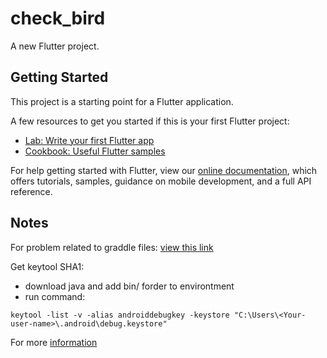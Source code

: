 # check_bird

A new Flutter project.

## Getting Started

This project is a starting point for a Flutter application.

A few resources to get you started if this is your first Flutter project:

- [Lab: Write your first Flutter app](https://flutter.dev/docs/get-started/codelab)
- [Cookbook: Useful Flutter samples](https://flutter.dev/docs/cookbook)

For help getting started with Flutter, view our
[online documentation](https://flutter.dev/docs), which offers tutorials,
samples, guidance on mobile development, and a full API reference.

## Notes
For problem related to graddle files: [view this link](https://stackoverflow.com/a/60565001)

Get keytool SHA1:
- download java and add bin/ forder to environtment
- run command:
```
keytool -list -v -alias androiddebugkey -keystore "C:\Users\<Your-user-name>\.android\debug.keystore"
```
For more [information](https://developers.google.com/android/guides/client-auth)
